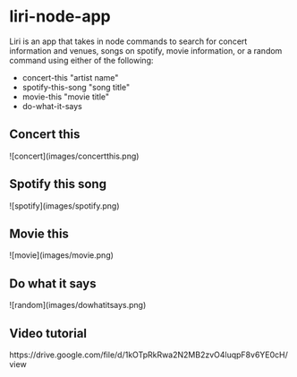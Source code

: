 # liri-node-app

<p>Liri is an app that takes in node commands to search for concert information and venues, songs on spotify, movie information, or a random command using either of the following:<p>

<ul>
<li>concert-this "artist name"</li>
<li>spotify-this-song "song title"</li>
<li>movie-this "movie title"</li>
<li>do-what-it-says</li>
</ul>

<h2>Concert this</h2>
![concert](images/concertthis.png)

<h2>Spotify this song</h2>
![spotify](images/spotify.png)

<h2>Movie this</h2>
![movie](images/movie.png)

<h2>Do what it says</h2>
![random](images/dowhatitsays.png)

<h2>Video tutorial</h2>
<p>https://drive.google.com/file/d/1kOTpRkRwa2N2MB2zvO4luqpF8v6YE0cH/view<p>
